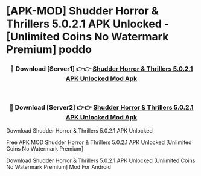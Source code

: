 # [APK-MOD] Shudder  Horror & Thrillers 5.0.2.1 APK Unlocked - [Unlimited Coins No Watermark Premium] poddo



<div align="center">
<h3>🔴 Download [Server1] 👉👉 <a href="https://momento.my/?title=Shudder__Horror_&_Thrillers_5.0.2.1_APK_Unlocked">Shudder  Horror & Thrillers 5.0.2.1 APK Unlocked Mod Apk</a></h3><br>

<h3>🔴 Download [Server2] 👉👉 <a href="https://momento.my/?title=Shudder__Horror_&_Thrillers_5.0.2.1_APK_Unlocked">Shudder  Horror & Thrillers 5.0.2.1 APK Unlocked Mod Apk</a></h3>
</div>



Download Shudder  Horror & Thrillers 5.0.2.1 APK Unlocked 

Free APK MOD Shudder  Horror & Thrillers 5.0.2.1 APK Unlocked [Unlimited Coins No Watermark Premium]

Download Shudder  Horror & Thrillers 5.0.2.1 APK Unlocked [Unlimited Coins No Watermark Premium] Mod For Android
